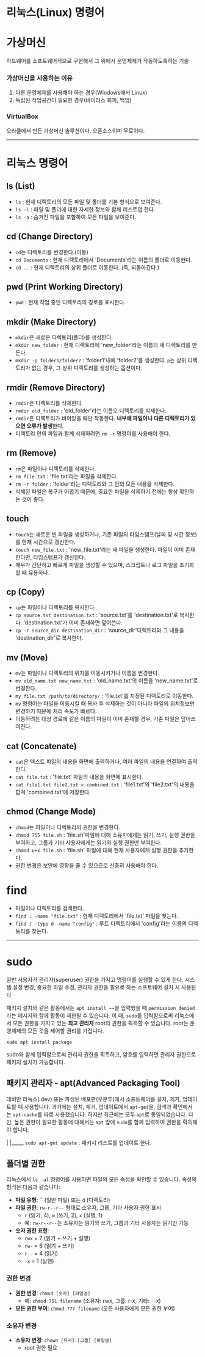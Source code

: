 # 리눅스(Linux) 명령어

# 가상머신

하드웨어를 소프트웨어적으로 구현해서 그 위에서 운영체제가 작동하도록하는 기술

### 가상머신을 사용하는 이유

1. 다른 운영체제를 사용해야 하는 경우(Windows에서 Linux)
2. 독립된 작업공간이 필요한 경우(바이러스 회피, 백업)

### VirtualBox

오라클에서 만든 가상머신 솔루션이다. 오픈소스이며 무료이다.

---

# 리눅스 명령어

## ls (List)

- `ls` : 현재 디렉토리의 모든 파일 및 폴더를 기본 형식으로 보여준다.
- `ls -l` : 파일 및 폴더에 대한 자세한 정보와 함께 리스트업 한다.
- `ls -a` : 숨겨진 파일을 포함하여 모든 파일을 보여준다.

## cd (Change Directory)

- `cd`는 디렉토리를 변경한다.(이동)
- `cd Documents` : 현재 디렉토리에서 'Documents'라는 이름의 폴더로 이동한다.
- `cd ..` : 현재 디렉토리의 상위 폴더로 이동한다. (즉, 되돌아간다.)

## pwd (Print Working Directory)

- `pwd` : 현재 작업 중인 디렉토리의 경로를 표시한다.

## mkdir (Make Directory)

- `mkdir`은 새로운 디렉토리(폴더)를 생성한다.
- `mkdir new_folder` : 현재 디렉토리에 'new_folder'라는 이름의 새 디렉토리를 만든다.
- `mkdir -p folder1/folder2` : 'folder1'내에 'folder2'를 생성한다. `p`는 상위 디렉토리가 없는 경우, 그 상위 디렉토리를 생성하는 옵션이다.

## rmdir (Remove Directory)

- `rmdir`은 디렉토리를 삭제한다.
- `rmdir old_folder` : 'old_folder'라는 이름으 디렉토리를 삭제한다.
- `rmdir`은 디렉토리가 비어있을 때만 작동한다. **내부에 파일이나 다른 디렉토리가 있으면 오류가 발생**한다.
- 디렉토리 안의 파일과 함께 삭제하려면 `rm -r` 명령어를 사용해야 한다.

## rm (Remove)

- `rm`은 파일이나 디렉토리를 삭제한다.
- `rm file.txt` : 'file.txt'라는 파일을 삭제한다.
- `rm -r folder` : 'folder'라는 디렉토리와 그 안의 모든 내용을 삭제한다.
- 삭제된 파일은 복구가 어렵기 때문에, 중요한 파일을 삭제하기 전에는 항상 확인하는 것이 좋다.

## touch

- `touch`는 새로운 빈 파일을 생성하거나, 기존 파일의 타임스탬프(날짜 및 시간 정보)를 현재 시간으로 갱신한다.
- `touch new_file.txt` : 'new_file.txt'라는 새 파일을 생성한다. 파일이 이미 존재한다면, 타임스탬프가 갱신된다.
- 매우가 간단하고 빠르게 파일을 생성할 수 있으며, 스크립트나 로그 파일을 초기화할 때 유용하다.

## cp (Copy)

- `cp`는 파일이나 디렉토리를 복사한다.
- `cp source.txt destination.txt` : 'source.txt'를 'destination.txt'로 복사한다. 'destination.txt'가 이미 존재하면 덮어쓴다.
- `cp -r source_dir destination_dir` : 'source_dir'디렉토리와 그 내용을 'destination_dir'로 복사한다.

## mv (Move)

- `mv`는 파일이나 디렉토리의 위치를 이동시키거나 이름을 변경한다.
- `mv old_name.txt new_name.txt` : 'old_name.txt'의 이름을 'new_name.txt'로 변경한다.
- `my file.txt /path/to/directory/` : 'file.txt'를 지정된 디렉토리로 이동한다.
- `mv` 명령어는 파일을 이동시킬 때 복사 후 삭제하는 것이 아니라 파일의 위치정보만 변경하기 때문에 처리 속도가 빠르다.
- 이동하려는 대상 경로에 같은 이름의 파일이 이미 존재할 경우, 기존 파일은 덮어쓰여진다.

## cat (Concatenate)

- `cat`은 텍스트 파일의 내용을 화면에 출력하거나, 여러 파일의 내용을 연결하여 출력한다.
- `cat file.txt` : 'file.txt' 파일의 내용을 화면에 표시한다.
- `cat file1.txt file2.txt > combined.txt` : 'file1.txt'와 'file2.txt'의 내용을 합쳐 'combined.txt'에 저장한다.

## chmod (Change Mode)

- `chmod`는 파일이나 디렉토리의 권한을 변경한다.
- `chmod 755 file.sh` : 'file.sh'파일에 대해 소유자에게는 읽기, 쓰기, 실행 권한을 부여하고, 그룹과 기타 사용자에게는 읽기와 실행 권한만 부여한다.
- `chmod u+x file.sh` : 'file.sh' 파일에 대해 현재 사용자에게 실행 권한을 추가한다.
- 권한 변경은 보안에 영향을 줄 수 있으므로 신중히 사용해야 한다.

# find

- 파일이나 디렉토리를 검색한다.
- `find . -name "file.txt"` : 현재 디렉토리에서 'file.txt' 파일을 찾는다.
- `find / -type d -name "config"` : 루트 디렉토리에서 'config'라는 이름의 디렉토리를 찾는다.

---

# sudo

일반 사용자가 관리자(superuser) 권한을 가지고 명령어를 실행할 수 있게 한다. 시스템 설정 변경, 중요한 파일 수정, 관리자 권한을 필요로 하는 소프트웨어 설치 시 사용된다

패키지 설치와 같은 활동에서는 `apt install ~~`을 입력했을 때 `permission denied`라는 메시지와 함께 활동이 제한될 수 있습니다. 이 때, `sudo`를 입력함으로써 리눅스에서 모든 권한을 가지고 있는 **최고 관리자** root의 권한을 획득할 수 있습니다. root는 운영체제의 모든 것을 제어할 권리를 가집니다.

`sudo apt install package`

sudo와 함께 입력함으로써 관리자 권한을 획득하고, 암호를 입력하면 관리자 권한으로 패키지 설치가 가능합니다.

## 패키지 관리자 - apt(Advanced Packaging Tool)

데비안 리눅스(.dev) 또는 파생된 배포판(우분투)에서 소프트웨어를 설치, 제거, 업데이트할 때 사용합니다. 과거에는 설치, 제거, 업데이트에서 `apt-get`을, 검색과 확인에서는 `apt-cache`를 따로 사용했습니다. 하지만 최근에는 모두 `apt`로 통일되었습니다. 다만, 높은 권한이 필요한 활동에 대해서는 `apt` 앞에 `sudo`를 함께 입력하여 권한을 획득해야 합니다.

|
|_____ `sudo apt-get update` : 패키지 리스트를 업데이트 한다.

## **폴더별 권한**

리눅스에서 `ls -al` 명령어를 사용하면 파일의 모든 속성을 확인할 수 있습니다. 속성의 형식은 다음과 같습니다:

- **파일 유형**: `` (일반 파일) 또는 `d` (디렉토리)
- **파일 권한**: `rw-r--r--` 형태로 소유자, 그룹, 기타 사용자 권한 표시
    - `r` (읽기, 4), `w` (쓰기, 2), `x` (실행, 1)
    - 예: `rw-r--r--`는 소유자는 읽기와 쓰기, 그룹과 기타 사용자는 읽기만 가능
- **숫자 권한 표현**:
    - `rwx` = 7 (읽기 + 쓰기 + 실행)
    - `rw-` = 6 (읽기 + 쓰기)
    - `r--` = 4 (읽기)
    - `-x` = 1 (실행)

### 권한 변경

- **권한 변경**: `chmod [숫자] [파일명]`
    - 예: `chmod 751 filename` (소유자: rwx, 그룹: r-x, 기타: --x)
- **모든 권한 부여**: `chmod 777 filename` (모든 사용자에게 모든 권한 부여)

### 소유자 변경

- **소유자 변경**: `chown [유저]:[그룹] [파일명]`
    - root 권한 필요